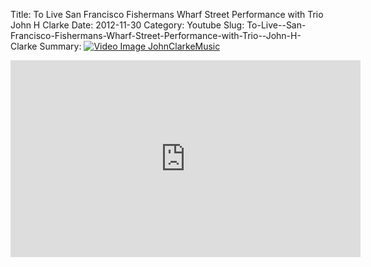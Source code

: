 Title: To Live  San Francisco Fishermans Wharf Street Performance with Trio  John H Clarke
Date: 2012-11-30
Category: Youtube
Slug: To-Live--San-Francisco-Fishermans-Wharf-Street-Performance-with-Trio--John-H-Clarke
Summary: <a href="/To-Live--San-Francisco-Fishermans-Wharf-Street-Performance-with-Trio--John-H-Clarke.html"><img src="https://i.ytimg.com/vi/C_LD_-tFtOU/hqdefault.jpg" alt="Video Image JohnClarkeMusic"></a>

<iframe width="560" height="315" src="https://www.youtube.com/embed/C_LD_-tFtOU" title="YouTube video player" frameborder="0" allow="accelerometer; autoplay; clipboard-write; encrypted-media; gyroscope; picture-in-picture" allowfullscreen></iframe>

